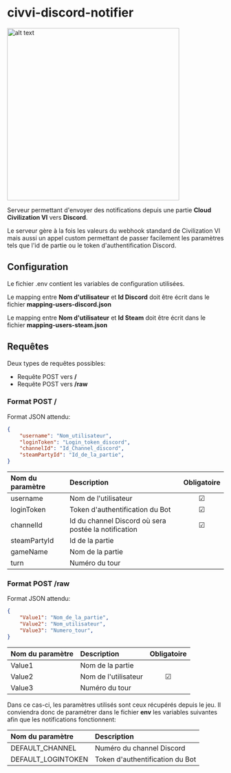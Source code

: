# civvi-discord-notifier

<img src="https://user-images.githubusercontent.com/206826/78589999-658a6f00-7841-11ea-94f1-3d3571a58460.png" alt="alt text" width="400px" >

Serveur permettant d'envoyer des notifications depuis une partie **Cloud Civilization VI** vers **Discord**.

Le serveur gère à la fois les valeurs du webhook standard de Civilization VI mais aussi un appel custom permettant de passer facilement les paramètres tels que l'id de partie ou le token d'authentification Discord.


## Configuration

Le fichier .env contient les variables de configuration utilisées.

Le mapping entre **Nom d'utilisateur** et **Id Discord** doit être écrit dans le fichier **mapping-users-discord.json**

Le mapping entre **Nom d'utilisateur** et **Id Steam** doit être écrit dans le fichier **mapping-users-steam.json**


## Requêtes

Deux types de requêtes possibles:
* Requête POST vers **/**
* Requête POST vers **/raw**

### Format POST /

Format JSON attendu:

```json
{
    "username": "Nom_utilisateur",
    "loginToken": "Login_token_discord",
    "channelId": "Id_Channel_discord",
    "steamPartyId": "Id_de_la_partie",
}
```

|  Nom du paramètre  |  Description  |  Obligatoire  |
|        :---        |      :---     |     :---:     |
| username           | Nom de l'utilisateur | &#x2611; |
| loginToken         | Token d'authentification du Bot | &#x2611;
| channelId          | Id du channel Discord où sera postée la notification  | &#x2611; |
| steamPartyId | Id de la partie |  |
| gameName | Nom de la partie |  |
| turn | Numéro du tour |  |

### Format POST /raw

Format JSON attendu:

```json
{
    "Value1": "Nom_de_la_partie",
    "Value2": "Nom_utilisateur",
    "Value3": "Numero_tour",
}
```

|  Nom du paramètre  |  Description         |  Obligatoire  |
|        :---        |      :---            |     :---:     |
| Value1             | Nom de la partie     |               |
| Value2             | Nom de l'utilisateur | &#x2611;      |
| Value3             | Numéro du tour       |               |

Dans ce cas-ci, les paramètres utilisés sont ceux récupérés depuis le jeu. Il conviendra donc de paramétrer dans le fichier **env** les variables suivantes afin que les notifications fonctionnent:

|  Nom du paramètre     | Description                       |
|  :---                 | :---                              |
| DEFAULT_CHANNEL       | Numéro du channel Discord         |
| DEFAULT_LOGINTOKEN    | Token d'authentification du Bot   |
